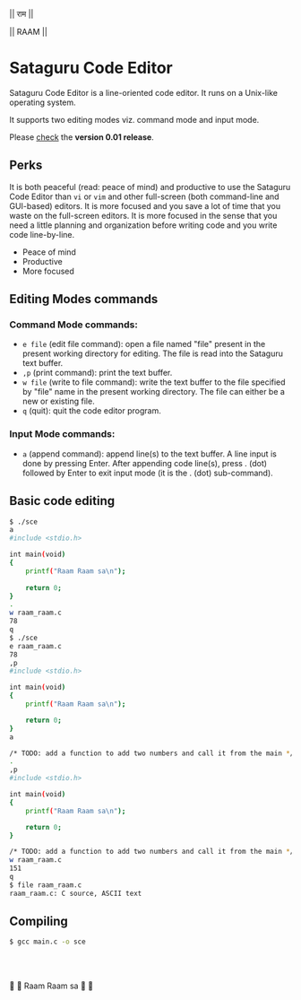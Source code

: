 || राम ||

|| RAAM ||

# Sataguru Code Editor

Sataguru Code Editor is a line-oriented code editor. It runs on a Unix-like operating system.

It supports two editing modes viz. command mode and input mode.

Please [check](https://github.com/robstat7/sce/releases/tag/sce-0.01) the **version 0.01 release**.

## Perks

It is both peaceful (read: peace of mind) and productive to use the Sataguru Code Editor than `vi` or `vim` and other full-screen (both command-line and GUI-based) editors. It is more focused and you save a lot of time that you waste on the full-screen editors. It is more focused in the sense that you need a little planning and organization before writing code and you write code line-by-line.

- Peace of mind
- Productive
- More focused

## Editing Modes commands

### Command Mode commands:

- `e file` (edit file command): open a file named "file" present in the present working directory for editing. The file is read into the Sataguru text buffer.
- `,p` (print command): print the text buffer.
- `w file` (write to file command): write the text buffer to the file specified by "file" name in the present working directory. The file can either be a new or existing file.
- `q` (quit): quit the code editor program.

### Input Mode commands:
- `a` (append command): append line(s) to the text buffer. A line input is done by pressing Enter. After appending code line(s), press . (dot) followed by Enter to exit input mode (it is the . (dot) sub-command).

## Basic code editing
```bash
$ ./sce
a
#include <stdio.h>

int main(void)
{
	printf("Raam Raam sa\n");
	  
	return 0;
}
.
w raam_raam.c
78
q
$ ./sce
e raam_raam.c
78
,p
#include <stdio.h>

int main(void)
{
	printf("Raam Raam sa\n");

	return 0;
}
a

/* TODO: add a function to add two numbers and call it from the main */
.
,p
#include <stdio.h>

int main(void)
{
	printf("Raam Raam sa\n");

	return 0;
}

/* TODO: add a function to add two numbers and call it from the main */
w raam_raam.c
151
q
$ file raam_raam.c 
raam_raam.c: C source, ASCII text
```

## Compiling
```bash
$ gcc main.c -o sce
```
<br/><br/>

🙏 🌹 Raam Raam sa 🌹 🙏
